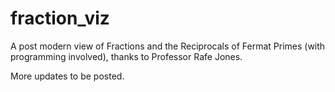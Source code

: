 # fraction_viz
A post modern view of Fractions and the Reciprocals of Fermat Primes (with programming involved), thanks to Professor Rafe Jones.

More updates to be posted.